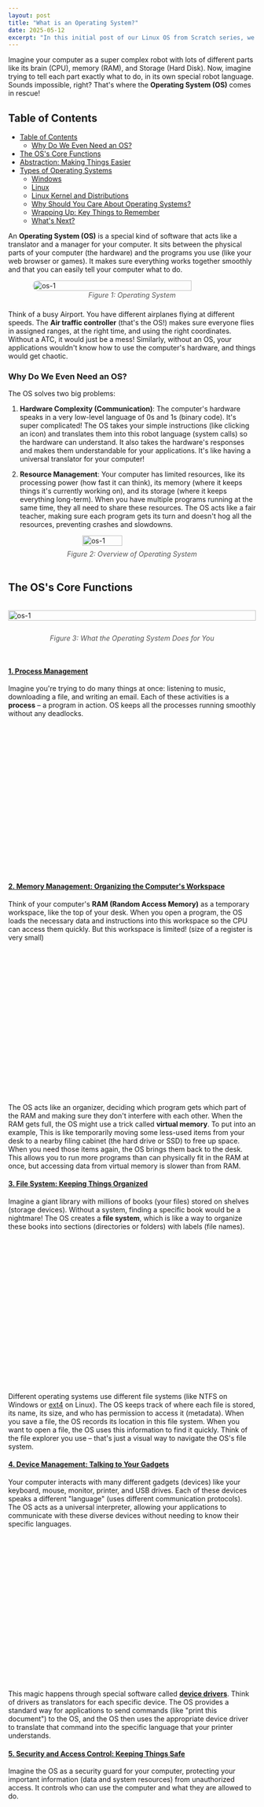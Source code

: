 ```yaml
---
layout: post
title: "What is an Operating System?"
date: 2025-05-12
excerpt: "In this initial post of our Linux OS from Scratch series, we explore the fundamental role of an operating system, detailing its core functions, resource management, and significance in enabling software-hardware interaction."
---
```


Imagine your computer as a super complex robot with lots of different parts like its brain (CPU), memory (RAM), and Storage (Hard Disk). Now, imagine trying to tell each part exactly what to do, in its own special robot language. Sounds impossible, right? That's where the **Operating System (OS)** comes in rescue!

## Table of Contents
- [Table of Contents](#table-of-contents)
  - [Why Do We Even Need an OS?](#why-do-we-even-need-an-os)
- [The OS's Core Functions](#the-oss-core-functions)
- [Abstraction: Making Things Easier](#abstraction-making-things-easier)
- [Types of Operating Systems](#types-of-operating-systems)
  - [Windows](#windows)
  - [Linux](#linux)
  - [Linux Kernel and Distributions](#linux-kernel-and-distributions)
  - [Why Should You Care About Operating Systems?](#why-should-you-care-about-operating-systems)
  - [Wrapping Up: Key Things to Remember](#wrapping-up-key-things-to-remember)
  - [What's Next?](#whats-next)

An **Operating System (OS)** is a special kind of software that acts like a translator and a manager for your computer. It sits between the physical parts of your computer (the hardware) and the programs you use (like your web browser or games). It makes sure everything works together smoothly and that you can easily tell your computer what to do.

<div style="display: flex; flex-direction: column; align-items: center;">
  <img src="https://www.learncomputerscienceonline.com/wp-content/uploads/2020/12/Operating-System-1.jpg" alt="os-1" style="border-radius: 10px; width: 80%;" />
  <span style="margin-bottom: 8px; font-style: italic; color: #555;">Figure 1: Operating System</span>
</div>

Think of a busy Airport. You have different airplanes flying at different speeds. The **Air traffic controller** (that's the OS!) makes sure everyone flies in assigned ranges, at the right time, and using the right coordinates. Without a ATC, it would just be a mess! Similarly, without an OS, your applications wouldn't know how to use the computer's hardware, and things would get chaotic.

### Why Do We Even Need an OS?
The OS solves two big problems:

1.  **Hardware Complexity (Communication)**: The computer's hardware speaks in a very low-level language of 0s and 1s (binary code). It's super complicated! The OS takes your simple instructions (like clicking an icon) and translates them into this robot language (system calls) so the hardware can understand. It also takes the hardware's responses and makes them understandable for your applications. It's like having a universal translator for your computer!

2.  **Resource Management**: Your computer has limited resources, like its processing power (how fast it can think), its memory (where it keeps things it's currently working on), and its storage (where it keeps everything long-term). When you have multiple programs running at the same time, they all need to share these resources. The OS acts like a fair teacher, making sure each program gets its turn and doesn't hog all the resources, preventing crashes and slowdowns.

<div style="display: flex; flex-direction: column; align-items: center;">
  <img src="/assets/blog/2025-05-12-what-is-an-operating-system/1.png" alt="os-1" style="width: 40%;" />
  <span style="margin-top: 8px; font-style: italic; color: #555;">Figure 2: Overview of Operating System</span>
</div>

<br>

## The OS's Core Functions

<div style="display: flex; flex-direction: column; align-items: center;">
  <img src="/assets/blog/2025-05-12-what-is-an-operating-system/2.png" alt="os-1" style="width: 100%;" />
  <span style="margin-top: 10px; margin-bottom:30px; font-style: italic; color: #555;">Figure 3: What the Operating System Does for You</span>
</div>

<h4 style="text-decoration: underline;">1. Process Management</h4>

Imagine you're trying to do many things at once: listening to music, downloading a file, and writing an email. Each of these activities is a **process** – a program in action. OS keeps all the processes running smoothly without any deadlocks.

<div style="display: flex; justify-content: center;">
  <script src="https://unpkg.com/@dotlottie/player-component@2.7.12/dist/dotlottie-player.mjs" type="module"></script>
<dotlottie-player src="https://lottie.host/d4917547-f3ca-4e91-a4e5-3d16d58fb220/odZ22Y5qXH.lottie" background="transparent" speed="1" style="width: 300px; height: 300px" loop autoplay></dotlottie-player>
</div>



<h4 style="text-decoration: underline;">2. Memory Management: Organizing the Computer's Workspace</h4>

Think of your computer's **RAM (Random Access Memory)** as a temporary workspace, like the top of your desk. When you open a program, the OS loads the necessary data and instructions into this workspace so the CPU can access them quickly. But this workspace is limited! (size of a register is very small)

<div style="display: flex; justify-content: center;">
  <script src="https://unpkg.com/@dotlottie/player-component@2.7.12/dist/dotlottie-player.mjs" type="module"></script>
<dotlottie-player src="https://lottie.host/894338e6-3ae2-40bc-bef1-6bba940ea216/Qo08GCYkXU.lottie" background="transparent" speed="1" style="width: 300px; height: 300px" loop autoplay></dotlottie-player>
</div>

The OS acts like an organizer, deciding which program gets which part of the RAM and making sure they don't interfere with each other. When the RAM gets full, the OS might use a trick called **virtual memory**. To put into an example, This is like temporarily moving some less-used items from your desk to a nearby filing cabinet (the hard drive or SSD) to free up space. When you need those items again, the OS brings them back to the desk. This allows you to run more programs than can physically fit in the RAM at once, but accessing data from virtual memory is slower than from RAM.

<h4 style="text-decoration: underline;">3. File System: Keeping Things Organized</h4>

Imagine a giant library with millions of books (your files) stored on shelves (storage devices). Without a system, finding a specific book would be a nightmare! The OS creates a **file system**, which is like a way to organize these books into sections (directories or folders) with labels (file names).

<div style="display: flex; justify-content: center;">
  <script src="https://unpkg.com/@dotlottie/player-component@2.7.12/dist/dotlottie-player.mjs" type="module"></script>
<dotlottie-player src="https://lottie.host/32cff4fa-3af3-4451-a9d7-28856c8809c1/H1fyZ23xPm.lottie" background="transparent" speed="1.5" style="width: 300px; height: 300px" loop autoplay></dotlottie-player>
</div>

Different operating systems use different file systems (like NTFS on Windows or [ext4](https://opensource.com/article/17/5/introduction-ext4-filesystem) on Linux). The OS keeps track of where each file is stored, its name, its size, and who has permission to access it (metadata). When you save a file, the OS records its location in this file system. When you want to open a file, the OS uses this information to find it quickly. Think of the file explorer you use – that's just a visual way to navigate the OS's file system.

<h4 style="text-decoration: underline;">4. Device Management: Talking to Your Gadgets</h4>

Your computer interacts with many different gadgets (devices) like your keyboard, mouse, monitor, printer, and USB drives. Each of these devices speaks a different "language" (uses different communication protocols). The OS acts as a universal interpreter, allowing your applications to communicate with these diverse devices without needing to know their specific languages.

<div style="display: flex; justify-content: center;">
  <script src="https://unpkg.com/@dotlottie/player-component@2.7.12/dist/dotlottie-player.mjs" type="module"></script>
<dotlottie-player src="https://lottie.host/cdb672b3-c39c-46aa-be1b-34068294c4f8/5Ukp4ybEkr.lottie" background="transparent" speed="1" style="width: 300px; height: 300px" loop autoplay></dotlottie-player>
</div>

This magic happens through special software called **[device drivers](https://www.geeksforgeeks.org/device-driver-and-its-purpose/)**. Think of drivers as translators for each specific device. The OS provides a standard way for applications to send commands (like "print this document") to the OS, and the OS then uses the appropriate device driver to translate that command into the specific language that your printer understands.

<h4 style="text-decoration: underline;">5. Security and Access Control: Keeping Things Safe</h4>

Imagine the OS as a security guard for your computer, protecting your important information (data and system resources) from unauthorized access. It controls who can use the computer and what they are allowed to do.

<div style="display: flex; justify-content: center;">
  <script type="module" src="https://unpkg.com/@dotlottie/player-component@2.7.12/dist/dotlottie-player.mjs"></script>
  <dotlottie-player src="https://lottie.host/3df63b38-b40d-4773-99ab-110c40056a46/sDYJVc7e5G.lottie" background="transparent" speed="1" style="width: 300px; height: 300px" loop autoplay></dotlottie-player>
</div>

The OS manages **user authentication**, like checking your username and password to verify who you are before letting you log in. It also controls **file permissions**, determining who can view, edit, or run specific files. For example, on Linux, the OS carefully restricts who can access critical system files like `/etc/passwd`, which stores user account information, usually allowing only administrators to make changes. The OS also tries to protect your system from malicious software (malware) by monitoring for suspicious activity.


## Abstraction: Making Things Easier

Without an OS, every software developer would have to write their programs to work directly with each specific piece of hardware. This would be incredibly difficult and time-consuming! The OS provides a **layer of abstraction**, which is like a simplified interface that hides the complex details of the hardware.

Think of it like building with LEGO bricks. You don't need to know how the plastic is made or how the molds work. You just use the standard shapes and connectors to build whatever you want. The OS provides similar standard "building blocks" (called **APIs - Application Programming Interfaces**) that developers can use to interact with the hardware without needing to know all the core details.

For example, a game developer can use graphics APIs provided by the OS (like OpenGL or DirectX) to draw images on the screen without needing to understand the intricate workings of the graphics card (GPU). Similarly, a music player uses file system calls provided by the OS to open and play audio files, regardless of whether those files are stored on a traditional hard drive or a faster SSD. This abstraction makes software development much faster and easier, and it allows applications to run on different computers with the same OS, even if they have different hardware.

## Types of Operating Systems

Operating systems vary in design and purpose. Below, we compare two popular OS families: **[Windows](https://www.microsoft.com/en-in/windows)** and **[Linux](https://www.linux.org/)**.

### Windows

<div style="display: flex; flex-direction: column; align-items: center;">
  <iframe 
    src="https://upload.wikimedia.org/wikipedia/commons/e/ed/Windows_Version_History.svg" 
    style="border-radius: 10px; width: 100%; height: 600px; border: none;" 
    title="Windows Distro List">
  </iframe>
  <span style="margin-top: 8px; font-style: italic; color: #555;">
    Figure 4: Windows Distro List
  </span>
</div>

-   **Developer**: Created by Microsoft.
-   **What it's like**:
    -   **Easy to Use**: Known for its graphical user interface (GUI) that's designed to be intuitive for beginners. You mostly interact with it by clicking icons and using menus.
    -   **Closed Source**: The "recipe" (source code) for Windows is kept secret by Microsoft, and you need to pay for a license to use it.
    -   **Lots of Compatibility**: Works with a huge range of software and hardware available on the market.
-   **Where you see it**: Mostly found on personal desktop computers, laptops, and is popular for gaming and in businesses that rely on Microsoft's specific software like Microsoft Office.
-   **Example**: Windows 11 has a sleek and modern look and works well with devices like Xbox gaming consoles.

### Linux

<figure style="width: 100%; max-width: 800px; margin: auto;">
  <iframe
    src="https://wpollock.com/Unix/us__en_us__ibm100__linux__linux_timeline.pdf"
    width="100%"
    height="600px"
    style="border: none;">
  </iframe>
  <figcaption style="text-align: center; font-style: italic; margin-top: 8px;">
    Linux Distributions timeline by William Pollock
  </figcaption>
</figure>

-   **Developer**: Developed collaboratively by a large community of programmers around the world, based on the core of the OS called the **Linux kernel** (created by [Linus Torvalds](https://www.youtube.com/watch?v=o8NPllzkFhE)).
-   **What it's like**:
    -   **Open Source**: The "recipe" (source code) is freely available for anyone to see, use, modify, and share. This fosters a lot of innovation and customization.
    -   **Modular**: The core of Linux is the **kernel**, and then different groups create complete operating systems (called **distributions**) by adding different user interfaces (like different "desktops"), tools, and applications. It's like having different sets of furniture and decorations for the same house foundation.
    -   **Super Flexible**: Can run on a vast range of devices, from powerful servers and supercomputers to your Android phone and even smart home devices.
-   **Where you see it**: Very popular for servers (powering most of the internet!), cloud computing, software development, and embedded systems.
-   **Example**: Ubuntu is a user-friendly Linux distribution that provides a good graphical interface while still giving you access to powerful command-line tools (typing commands instead of clicking).



### Linux Kernel and Distributions

Think of the **Linux kernel** as the very core engine of the operating system – it handles the most fundamental tasks like managing the CPU and memory. **Distributions** are like complete packages built around this kernel. They take the kernel and add a user interface (like the desktop you see), essential tools, and pre-installed applications to make a ready-to-use operating system. Examples of popular Linux distributions include Ubuntu, Fedora, Debian, and many more – each with its own look and feel and set of included software.

<div style="display: flex; flex-direction: column; align-items: center;">
  <img src="/assets/blog/2025-05-12-what-is-an-operating-system/3.png" alt="os-1" style="border-radius: 10px; width: 80%;" />
  <span style="margin-top: 8px; font-style: italic; color: #555;">Figure 5: A General Idea of How Windows and Linux Perform</span>
</div><br>


### Why Should You Care About Operating Systems?

Understanding how operating systems work is important for many reasons:

-   **For Developers**: It helps you write more efficient software that works well with the computer's hardware and other applications. Knowing how the OS manages memory and processes can make your programs faster and more reliable.
-   **For System Administrators**: If you're managing computer systems, especially servers and networks, understanding OS concepts is crucial for keeping things running smoothly, managing users, and ensuring security.
-   **For Everyone Curious About Computers**: It gives you a deeper understanding of how your computer actually works, moving beyond just using applications to knowing what's happening behind the scenes.

In our journey, we'll be focusing on Linux because it's open source, highly flexible, and widely used in the tech world. It's a fantastic platform for learning about operating system concepts in detail. In future lessons, we'll explore the inner workings of the Linux kernel, how its file system is organized, and how to use the powerful command-line interface.

### Wrapping Up: Key Things to Remember

-   An Operating System (OS) is the essential software that manages your computer's hardware and provides a platform for all the applications you use.
-   The core jobs of an OS include managing running programs (processes), organizing the computer's memory, structuring your files, communicating with hardware devices, and keeping your system secure.
-   The OS acts as a translator and a manager, making complex hardware easier to use for both users and software developers. This is called abstraction.
-   Windows is a popular, user-friendly, but closed-source OS, while Linux is an open-source and highly customizable OS used in many different environments.
-   Linux is built around a core called the kernel, and complete operating systems (distributions) are created by adding other software to this kernel.

### What's Next?

In our next step, we'll dive deeper into the world of Linux. We'll explore its history, its fundamental structure, and some of its unique advantages. To get ready, you might want to consider installing a Linux distribution (like Ubuntu) on a virtual machine (software that lets you run another operating system inside your current one) or setting up a dual-boot system (where you can choose between your current OS and Linux when you start your computer). Don't worry if these terms sound new – we'll guide you through it!


[home](https://mc095.github.io/)